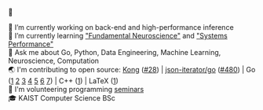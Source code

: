 👋

🔭 I’m currently working on back-end and high-performance inference  
🌱 I’m currently learning ["Fundamental Neuroscience"](https://www.goodreads.com/book/show/13658691-fundamental-neuroscience) and ["Systems Performance"](https://www.goodreads.com/book/show/53435218-systems-performance)  
💬 Ask me about Go, Python, Data Engineering, Machine Learning, Neuroscience, Computation  
🌏 I'm contributing to open source: [Kong](https://github.com/Kong/kong) ([#28](https://github.com/Kong/lua-multipart/pull/28)) | [json-iterator/go](https://github.com/json-iterator/go) ([#480](https://github.com/json-iterator/go/pull/480)) | Go ([1](https://github.com/nikolaydubina/calendarheatmap) [2](https://github.com/nikolaydubina/go-featureprocessing) [3](https://github.com/nikolaydubina/go-ml-benchmarks) [4](https://github.com/nikolaydubina/openapi-inline-examples) [5](https://github.com/nikolaydubina/import-graph) [6](https://github.com/nikolaydubina/jsonl-graph) [7](https://github.com/nikolaydubina/go-recipes)) | C++ ([1](https://github.com/nikolaydubina/ARIA)) | LaTeX ([1](https://github.com/nikolaydubina/minimal-latex-resume))  
🏫 I'm volunteering programming [seminars](https://github.com/nikolaydubina/presentations)  
🎓 KAIST Computer Science BSc  
